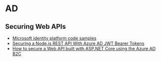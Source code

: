 # AD

## Securing Web APIs
* [Microsoft identity platform code samples](https://docs.microsoft.com/en-us/azure/active-directory/develop/sample-v2-code)
* [Securing a Node.js REST API With Azure AD JWT Bearer Tokens](https://stevelathrop.net/securing-a-node-js-rest-api-with-azure-ad-jwt-bearer-tokens/)
* [How to secure a Web API built with ASP.NET Core using the Azure AD B2C](https://docs.microsoft.com/en-us/samples/azure-samples/active-directory-aspnetcore-webapp-openidconnect-v2/how-to-secure-a-web-api-built-with-aspnet-core-using-the-azure-ad-b2c/)
